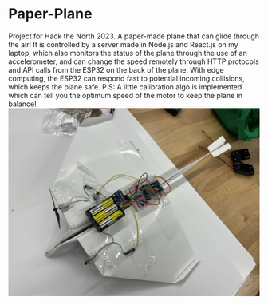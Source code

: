 # Paper-Plane
 Project for Hack the North 2023. A paper-made plane that can glide through the air! It is controlled by a server made in Node.js and React.js on my laptop, which also monitors the status of the plane through the use of an accelerometer, and can change the speed remotely through HTTP protocols and API calls from the ESP32 on the back of the plane. With edge computing, the ESP32 can respond fast to potential incoming collisions, which keeps the plane safe.
P.S: A little calibration algo is implemented which can tell you the optimum speed of the motor to keep the plane in balance!
![plane](https://github.com/GaryZhous/Paper-Plane/blob/main/paper-plane.jpg)
